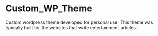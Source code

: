 # Custom_WP_Theme
Custom wordpress theme developed for personal use. This theme was typically built for the websites that write entertainment articles.

